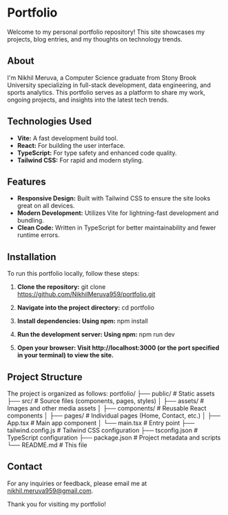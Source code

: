 # Portfolio

Welcome to my personal portfolio repository! This site showcases my projects, blog entries, and my thoughts on technology trends.

## About

I'm Nikhil Meruva, a Computer Science graduate from Stony Brook University specializing in full-stack development, data engineering, and sports analytics. This portfolio serves as a platform to share my work, ongoing projects, and insights into the latest tech trends.

## Technologies Used

- **Vite:** A fast development build tool.
- **React:** For building the user interface.
- **TypeScript:** For type safety and enhanced code quality.
- **Tailwind CSS:** For rapid and modern styling.

## Features

- **Responsive Design:** Built with Tailwind CSS to ensure the site looks great on all devices.
- **Modern Development:** Utilizes Vite for lightning-fast development and bundling.
- **Clean Code:** Written in TypeScript for better maintainability and fewer runtime errors.

## Installation

To run this portfolio locally, follow these steps:

1. **Clone the repository:**
   git clone https://github.com/NikhilMeruva959/portfolio.git

2. **Navigate into the project directory:**
  cd portfolio

3. **Install dependencies: Using npm:**
  npm install

4. **Run the development server: Using npm:**
  npm run dev

5. **Open your browser: Visit http://localhost:3000 (or the port specified in your terminal) to view the site.**

## Project Structure
The project is organized as follows:
portfolio/
├── public/              # Static assets
├── src/                 # Source files (components, pages, styles)
│   ├── assets/          # Images and other media assets
│   ├── components/      # Reusable React components
│   ├── pages/           # Individual pages (Home, Contact, etc.)
│   ├── App.tsx          # Main app component
│   └── main.tsx         # Entry point
├── tailwind.config.js   # Tailwind CSS configuration
├── tsconfig.json        # TypeScript configuration
├── package.json         # Project metadata and scripts
└── README.md            # This file

## Contact
For any inquiries or feedback, please email me at nikhil.meruva959@gmail.com.

Thank you for visiting my portfolio!